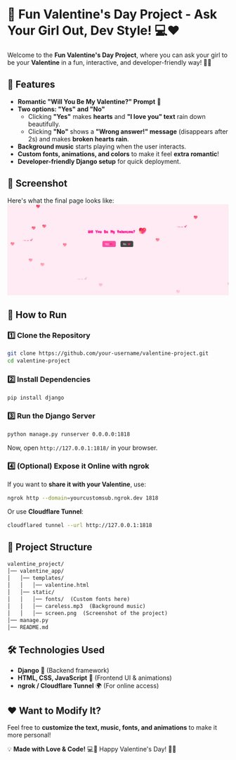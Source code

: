 # 💖 Fun Valentine's Day Project - Ask Your Girl Out, Dev Style! 💻❤️

Welcome to the **Fun Valentine's Day Project**, where you can ask your girl to be your **Valentine** in a fun, interactive, and developer-friendly way! 🥰💘

## 🎯 Features
- **Romantic "Will You Be My Valentine?" Prompt** 💖  
- **Two options: "Yes" and "No"**
  - Clicking **"Yes"** makes **hearts** and **"I love you" text** rain down beautifully.  
  - Clicking **"No"** shows a **"Wrong answer!" message** (disappears after 2s) and makes **broken hearts rain**.  
- **Background music** starts playing when the user interacts.  
- **Custom fonts, animations, and colors** to make it feel **extra romantic**!  
- **Developer-friendly Django setup** for quick deployment.  

## 📸 Screenshot
Here's what the final page looks like:  
![Project Screenshot](screen.png)

## 🚀 How to Run
### **1️⃣ Clone the Repository**
```bash
git clone https://github.com/your-username/valentine-project.git
cd valentine-project
```

### **2️⃣ Install Dependencies**
```bash
pip install django
```

### **3️⃣ Run the Django Server**
```bash
python manage.py runserver 0.0.0.0:1818
```

Now, open `http://127.0.0.1:1818/` in your browser.

### **4️⃣ (Optional) Expose it Online with ngrok**
If you want to **share it with your Valentine**, use:

```bash
ngrok http --domain=yourcustomsub.ngrok.dev 1818
```

Or use **Cloudflare Tunnel**:

```bash
cloudflared tunnel --url http://127.0.0.1:1818
```

## 📂 Project Structure
```
valentine_project/
│── valentine_app/
│   │── templates/
│   │   │── valentine.html
│   │── static/
│   │   │── fonts/  (Custom fonts here)
│   │   │── careless.mp3  (Background music)
│   │   │── screen.png  (Screenshot of the project)
│── manage.py
│── README.md
```

## 🛠️ Technologies Used
* **Django** 🐍 (Backend framework)
* **HTML, CSS, JavaScript** 🎨 (Frontend UI & animations)
* **ngrok / Cloudflare Tunnel** 🌍 (For online access)

## ❤️ Want to Modify It?
Feel free to **customize the text, music, fonts, and animations** to make it more personal!

💡 **Made with Love & Code!** 💻💖 Happy Valentine's Day! 🎉🌹
